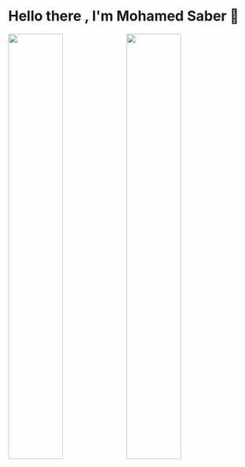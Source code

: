 # Hello there , I'm Mohamed Saber 👋

<img align="left" width="47%" src="https://github-readme-stats.vercel.app/api?username=MohamedSaber55&show_icons=true&theme=radical"/>

<img align="left" width="47%" src="https://github-readme-stats.vercel.app/api/top-langs/?username=MohamedSaber55&layout=compact"/>
